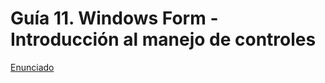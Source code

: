 # Guía 11. Windows Form - Introducción al manejo de controles 



[Enunciado](https://docs.google.com/document/d/1_vFOz905SBZLkyGUPm0o6w2rttpjVNsw/preview)
